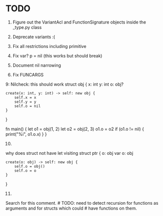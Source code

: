 # TODO

1. Figure out the VariantAcl and FunctionSignature objects inside the _type.py class

2. Deprecate variants :(

3. Fix all restrictions including primitive

4. Fix var? p = nil (this works but should break)

6. Document nil narrowing

7. Fix FUNCARGS

9: Nilcheck: this should work
struct obj {
    x: int
    y: int
    o: obj?

    create(x: int, y: int) -> self: new obj {
        self.x = x
        self.y = y
        self.o = nil
    }
}

fn main() {
    let o1 = obj(1, 2)
    let o2 = obj(2, 3)
    o1.o = o2
    if (o1.o != nil) {
        print("%i", o1.o.x)
    }
}

10.
why does struct not have let visiting
struct ptr {
    o: obj
    var o: obj

    create(o: obj) -> self: new obj {
        self.o = obj()
        self.o = o
    }
}

11.
Search for this comment.
    # TODO: need to detect recursion for functions as arguments and for structs which could
    # have functions on them.
